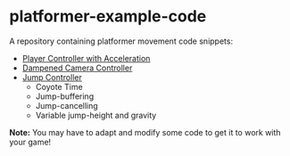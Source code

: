 # platformer-example-code
A repository containing platformer movement code snippets:

- [Player Controller with Acceleration](link)
- [Dampened Camera Controller](link)
- [Jump Controller](link)
	- Coyote Time
	- Jump-buffering
	- Jump-cancelling
	- Variable jump-height and gravity

**Note:** You may have to adapt and modify some code to get it to work with your game!

